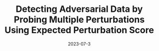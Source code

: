 ---
title: "Detecting Adversarial Data by Probing Multiple Perturbations Using Expected Perturbation Score"
collection: conferences
permalink: /publication/Detecting
date: 2023-07-3
year: "2023"
venue: "ICML"
city: 
state: ""
thumbnail: "Detecting.png"
teaser :
authors: "Shuhai Zhang, Feng Liu, Jiahao Yang, Yifan Yang, Changsheng Li, Bo Han, Mingkui Tan"
bibtex: Detecting.txt
uri: Detecting.pdf
arxiv: https://arxiv.org/abs/2305.16035
project: 
source: https://github.com/ZSHsh98/EPS-AD
poster: 
data:
---